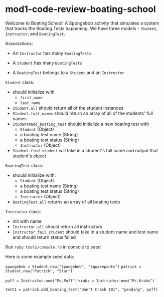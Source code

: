 # mod1-code-review-boating-school

Welcome to Boating School!  A Spongebob activity that simulates a system that tracks the Boating Tests happening.  We have three models - `Student`, `Instructor`, and `BoatingTest`.

Associations:

* An `Instructor` has many `BoatingTests`

* A `Student` has many `BoatingTests`

* A `BoatingTest` belongs to a `Student` and an `Instructor`

`Student` class:
* should initialize with
    - `first_name`
    - `last_name`
* `Student.all` should return all of the student instances
* `Student.full_names` should return an array of all of the students' full names
* `Student#add_boating_test` should initialize a new boating test with
    - `Student` (Object)
    - a boating test name (String)
    - a boating test status (String)
    - `Instructor` (Object)
* `Student.find_student` will take in a student's full name and output that student's object


`BoatingTest` class:
* should initialize with:
    - `Student` (Object)
    - a boating test name (String)
    - a boating test status (String)
    - `Instructor` (Object)
* `BoatingTest.all` returns an array of all boating tests

`Instructor` class:
* init with name
* `Instructor.all` should return all instructors
* `Instructor.fail_student` should take in a student name and test name and should return status failed


Run `ruby tools/console.rb` in console to seed

Here is some example seed data:

`spongebob = Student.new("Spongebob", "Squarepants")`
`patrick = Student.new("Patrick", "Star")`

`puff = Instructor.new("Ms.Puff")`
`krabs = Instructor.new("Mr.Krabs")`

`test1 = patrick.add_boating_test("Don't Crash 101", "pending", puff)`
